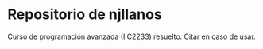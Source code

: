 # Repositorio de njllanos

Curso de programación avanzada (IIC2233) resuelto. Citar en caso de usar.
